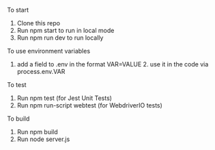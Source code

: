 To start 
1. Clone this repo 
2. Run npm start to run in local mode
3. Run npm run dev to run locally

To use environment variables 
1. add a field to .env in the format VAR=VALUE 2. use it in the code via process.env.VAR

To test 
1. Run npm test (for Jest Unit Tests)
2. Run npm run-script webtest (for WebdriverIO tests)

To build 
1. Run npm build
2. Run node server.js
